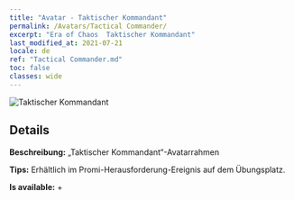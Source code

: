 ```yaml
---
title: "Avatar - Taktischer Kommandant"
permalink: /Avatars/Tactical Commander/
excerpt: "Era of Chaos  Taktischer Kommandant"
last_modified_at: 2021-07-21
locale: de
ref: "Tactical Commander.md"
toc: false
classes: wide
---
```

 ![Taktischer Kommandant](/images/a/avatarFrame_20.png)

## Details

 **Beschreibung:** „Taktischer Kommandant“-Avatarrahmen 

 **Tips:** Erhältlich im Promi-Herausforderung-Ereignis auf dem Übungsplatz. 

 **Is available:**  + 

